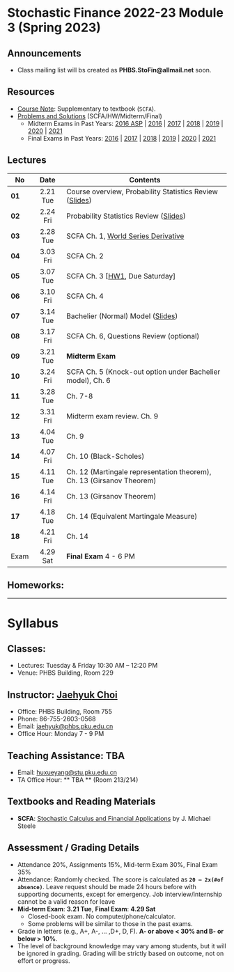 # Stochastic Finance 2022-23 Module 3 (Spring 2023)

## Announcements
* Class mailing list will bs created as __PHBS.StoFin@allmail.net__ soon.

## Resources
* [Course Note](files/SCFA_Notes.pdf): Supplementary to textbook (`SCFA`).
* [Problems and Solutions](files/SF_Problems.pdf) (SCFA/HW/Midterm/Final)
  * Midterm Exams in Past Years: [2016 ASP](files/ASP2016_Midterm.pdf) | [2016](files/SF2016_Midterm.pdf) | [2017](files/SF2017_Midterm.pdf) | [2018](files/SF2018_Midterm.pdf) | [2019](files/SF2019_Midterm.pdf) | [2020](files/SF2020_Midterm.pdf) | [2021](files/SF2021_Midterm.pdf) 
  * Final Exams in Past Years: [2016](files/SF2016_Final.pdf) | [2017](files/SF2017_Final.pdf) |
[2018](files/SF2018_Final.pdf) | [2019](files/SF2019_Final.pdf) | [2020](files/SF2020_Final.pdf) | [2021](files/SF2021_Final.pdf) 

## Lectures
No | Date | Contents
--- | :---: | ---
__01__ | 2.21 Tue | Course overview, Probability Statistics Review ([Slides](files/Prob_Stat_Review.pdf))
__02__ | 2.24 Fri | Probability Statistics Review ([Slides](files/Prob_Stat_Review.pdf))
__03__ | 2.28 Tue | SCFA Ch. 1, [World Series Derivative](files/World_Series.pdf)
__04__ | 3.03 Fri | SCFA Ch. 2
__05__ | 3.07 Tue | SCFA Ch. 3 [[HW1](files/SF2021_HW_Solution.pdf), Due Saturday]
__06__ | 3.10 Fri | SCFA Ch. 4 
__07__ | 3.14 Tue | Bachelier (Normal) Model ([Slides](files/Bachelier_Model.pdf))
__08__ | 3.17 Fri | SCFA Ch. 6, Questions Review (optional)
__09__ | 3.21 Tue | __Midterm Exam__
__10__ | 3.24 Fri | SCFA Ch. 5 (Knock-out option under Bachelier model), Ch. 6
__11__ | 3.28 Tue | Ch. 7-8
__12__ | 3.31 Fri | Midterm exam review. Ch. 9
__13__ | 4.04 Tue | Ch. 9
__14__ | 4.07 Fri | Ch. 10 (Black-Scholes)
__15__ | 4.11 Tue | Ch. 12 (Martingale representation theorem), Ch. 13 (Girsanov Theorem)
__16__ | 4.14 Fri | Ch. 13 (Girsanov Theorem)
__17__ | 4.18 Tue | Ch. 14 (Equivalent Martingale Measure)
__18__ | 4.21 Fri | Ch. 14
Exam | 4.29 Sat | __Final Exam__ 4 - 6 PM 

## Homeworks: 
<!--
### __Set 1__: __SCFA__ Exercise Problem 1.1 and 1.3 [Due by 3.05 Tues. Submit in class]: [Solution](files/SF2018_HW_Solution.pdf)
### __Set 2__: [HW 2](files/SF2018_HW_Solution.pdf) [Due by 3.16 Tues. Submit in class]
### __Set 3__: __SCFA__ Exercise 6.1, 6.2. [2017 Final Exam](files/SF2017_Final.pdf) Problem 4 (Interest rate and bond price SDE) and one more question: [Solution](files/SF2018_HW_Solution.pdf)
-->

***
# Syllabus

## Classes:
* Lectures: Tuesday & Friday 10:30 AM – 12:20 PM
* Venue: PHBS Building, Room 229

## Instructor: [Jaehyuk Choi](http://www.jaehyukchoi.net/phbs_en)
* Office: PHBS Building, Room 755
* Phone: 86-755-2603-0568
* Email: jaehyuk@phbs.pku.edu.cn
* Office Hour: Monday 7 - 9 PM

## Teaching Assistance: TBA
* Email: huxueyang@stu.pku.edu.cn
* TA Office Hour: ** TBA **  (Room 213/214)

## Textbooks and Reading Materials
* __SCFA__: [Stochastic Calculus and Financial Applications](http://www-stat.wharton.upenn.edu/~steele/StochasticCalculus.html) by J. Michael Steele

## Assessment / Grading Details
* Attendance 20%, Assignments 15%, Mid-term Exam 30%, Final Exam 35%
* Attendance: Randomly checked. The score is calculated as __`20 – 2x(#of absence)`__. Leave request should be made 24 hours before with supporting documents, except for emergency. Job interview/internship cannot be a valid reason for leave
* __Mid-term Exam__: __3.21 Tue__, __Final Exam__: __4.29 Sat__
  * Closed-book exam. No computer/phone/calculator. <!--  with one A4 page cheat sheet -->
  * Some problems will be similar to those in the past exams.
* Grade in letters (e.g., A+, A-, ... ,D+, D, F). __A- or above < 30% and B- or below > 10%__.
* The level of background knowledge may vary among students, but it will be ignored in grading. Grading will be strictly based on outcome, not on effort or progress.
